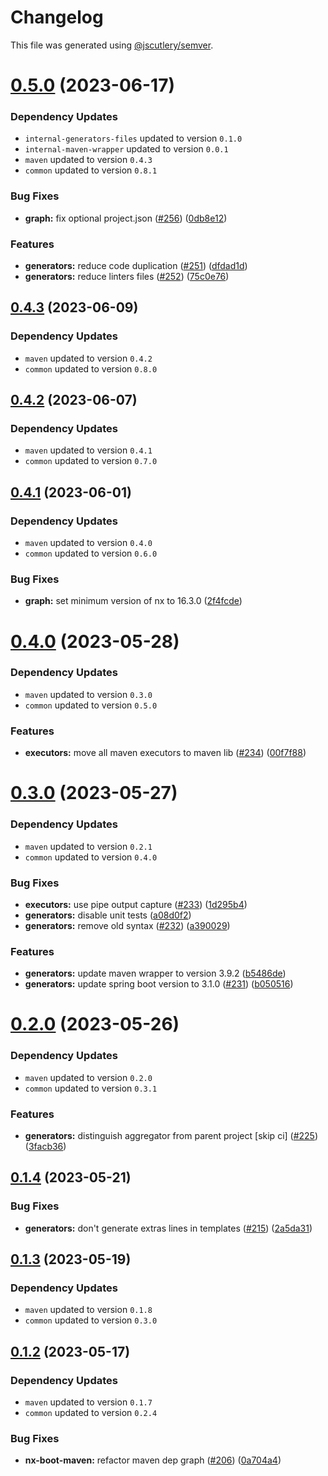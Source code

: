 # Changelog

This file was generated using [@jscutlery/semver](https://github.com/jscutlery/semver).

# [0.5.0](https://github.com/khalilou88/jnxplus/compare/nx-maven-0.4.3...nx-maven-0.5.0) (2023-06-17)

### Dependency Updates

* `internal-generators-files` updated to version `0.1.0`
* `internal-maven-wrapper` updated to version `0.0.1`
* `maven` updated to version `0.4.3`
* `common` updated to version `0.8.1`

### Bug Fixes

* **graph:** fix optional project.json ([#256](https://github.com/khalilou88/jnxplus/issues/256)) ([0db8e12](https://github.com/khalilou88/jnxplus/commit/0db8e12a1d7056d6423ae664ae70725099ad33bd))


### Features

* **generators:** reduce code duplication ([#251](https://github.com/khalilou88/jnxplus/issues/251)) ([dfdad1d](https://github.com/khalilou88/jnxplus/commit/dfdad1dfd2ef13303e1c12a4d824261d5bf407be))
* **generators:** reduce linters files ([#252](https://github.com/khalilou88/jnxplus/issues/252)) ([75c0e76](https://github.com/khalilou88/jnxplus/commit/75c0e769e7917ef91584b4f5dcb5efbff80da6c2))



## [0.4.3](https://github.com/khalilou88/jnxplus/compare/nx-maven-0.4.2...nx-maven-0.4.3) (2023-06-09)

### Dependency Updates

* `maven` updated to version `0.4.2`
* `common` updated to version `0.8.0`


## [0.4.2](https://github.com/khalilou88/jnxplus/compare/nx-maven-0.4.1...nx-maven-0.4.2) (2023-06-07)

### Dependency Updates

* `maven` updated to version `0.4.1`
* `common` updated to version `0.7.0`


## [0.4.1](https://github.com/khalilou88/jnxplus/compare/nx-maven-0.4.0...nx-maven-0.4.1) (2023-06-01)

### Dependency Updates

* `maven` updated to version `0.4.0`
* `common` updated to version `0.6.0`

### Bug Fixes

* **graph:** set minimum version of nx to 16.3.0 ([2f4fcde](https://github.com/khalilou88/jnxplus/commit/2f4fcdeb26886bc808e9ab72f49379e9096d7c23))



# [0.4.0](https://github.com/khalilou88/jnxplus/compare/nx-maven-0.3.0...nx-maven-0.4.0) (2023-05-28)

### Dependency Updates

* `maven` updated to version `0.3.0`
* `common` updated to version `0.5.0`

### Features

* **executors:** move all maven executors to maven lib ([#234](https://github.com/khalilou88/jnxplus/issues/234)) ([00f7f88](https://github.com/khalilou88/jnxplus/commit/00f7f88008637fd98d48402343ccb95878bc1182))



# [0.3.0](https://github.com/khalilou88/jnxplus/compare/nx-maven-0.2.0...nx-maven-0.3.0) (2023-05-27)

### Dependency Updates

* `maven` updated to version `0.2.1`
* `common` updated to version `0.4.0`

### Bug Fixes

* **executors:** use pipe output capture ([#233](https://github.com/khalilou88/jnxplus/issues/233)) ([1d295b4](https://github.com/khalilou88/jnxplus/commit/1d295b4548a2b2cbdeb4c7fbb5ceb4fb73a830d8))
* **generators:** disable unit tests ([a08d0f2](https://github.com/khalilou88/jnxplus/commit/a08d0f2cd396f6f7dddbb41e0bcd532a8a800778))
* **generators:** remove old syntax ([#232](https://github.com/khalilou88/jnxplus/issues/232)) ([a390029](https://github.com/khalilou88/jnxplus/commit/a39002963b2c66a1295fa42925b76994a24748c3))


### Features

* **generators:** update maven wrapper to version 3.9.2 ([b5486de](https://github.com/khalilou88/jnxplus/commit/b5486ded2f418a606d2f4ca957cbd97ed4956596))
* **generators:** update spring boot version to 3.1.0 ([#231](https://github.com/khalilou88/jnxplus/issues/231)) ([b050516](https://github.com/khalilou88/jnxplus/commit/b0505163fde06fbcf355a97a75e675c0c5fe8bc3))



# [0.2.0](https://github.com/khalilou88/jnxplus/compare/nx-maven-0.1.4...nx-maven-0.2.0) (2023-05-26)

### Dependency Updates

* `maven` updated to version `0.2.0`
* `common` updated to version `0.3.1`

### Features

* **generators:** distinguish aggregator from parent project [skip ci] ([#225](https://github.com/khalilou88/jnxplus/issues/225)) ([3facb36](https://github.com/khalilou88/jnxplus/commit/3facb3692216bc875297be9690fdf8fe9a3ebe9e))



## [0.1.4](https://github.com/khalilou88/jnxplus/compare/nx-maven-0.1.3...nx-maven-0.1.4) (2023-05-21)


### Bug Fixes

* **generators:** don't generate extras lines in templates ([#215](https://github.com/khalilou88/jnxplus/issues/215)) ([2a5da31](https://github.com/khalilou88/jnxplus/commit/2a5da31470aedb7658e9283555c89f1d28782e06))



## [0.1.3](https://github.com/khalilou88/jnxplus/compare/nx-maven-0.1.2...nx-maven-0.1.3) (2023-05-19)

### Dependency Updates

* `maven` updated to version `0.1.8`
* `common` updated to version `0.3.0`


## [0.1.2](https://github.com/khalilou88/jnxplus/compare/nx-maven-0.1.1...nx-maven-0.1.2) (2023-05-17)

### Dependency Updates

* `maven` updated to version `0.1.7`
* `common` updated to version `0.2.4`

### Bug Fixes

* **nx-boot-maven:** refactor maven dep graph ([#206](https://github.com/khalilou88/jnxplus/issues/206)) ([0a704a4](https://github.com/khalilou88/jnxplus/commit/0a704a4acbfa1db93a072b37a8c2db0e3ea275ce))
